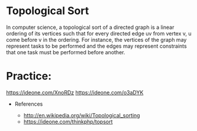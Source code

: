 # Topological Sort
 
  In computer science, a topological sort of a directed graph is a linear ordering of its vertices such that for every directed edge
  uv from vertex v, u come before v in the ordering. For instance, the vertices of the graph may represent tasks to be performed
  and the edges may represent constraints that one task must be performed before another.

# Practice:

  https://ideone.com/XnoRDz
  https://ideone.com/o3aDYK

* References

  * http://en.wikipedia.org/wiki/Topological_sorting
  * https://ideone.com/thinkphp/topsort
